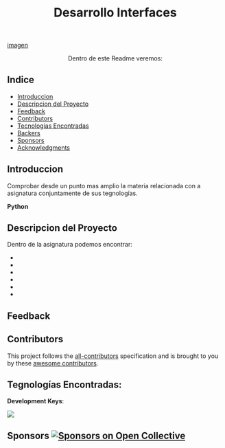 <h1 align="center"> Desarrollo Interfaces </h1> <br>
<p align="center">
  <a href="https://gitpoint.co/">
 <p>imagen</p>
  </a>
</p>

<p align="center">
 Dentro de este Readme veremos:
</p>


## Indice

- [Introduccion](#introduccion)
- [Descripcion del Proyecto](#descripcion)
- [Feedback](#feedback)
- [Contributors](#contributors)
- [Tecnologias Encontradas](#tegnologias)
- [Backers](#backers-)
- [Sponsors](#sponsors-)
- [Acknowledgments](#acknowledgments)

## Introduccion


Comprobar desde un punto mas amplio la materia relacionada con a asignatura conjuntamente de sus tegnologías.

**Python**

<imagen>

## Descripcion del Proyecto

Dentro de la asignatura podemos encontrar:

*
*
*
*
*
*

## Feedback


## Contributors

This project follows the [all-contributors](https://github.com/kentcdodds/all-contributors) specification and is brought to you by these [awesome contributors](./CONTRIBUTORS.md).

## Tegnologías Encontradas:



**Development Keys**: 



<a href="https://opencollective.com/git-point#backers" target="_blank"><img src="https://opencollective.com/git-point/backers.svg?width=890"></a>

## Sponsors [![Sponsors on Open Collective](https://opencollective.com/git-point/sponsors/badge.svg)](#sponsors)



